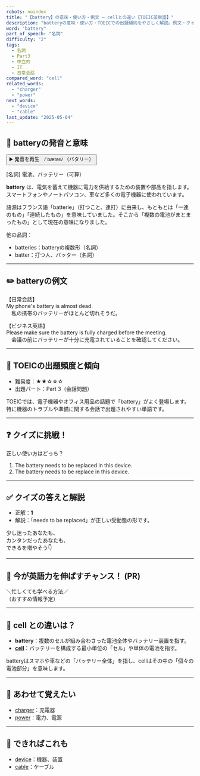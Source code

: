 ```yaml
---
robots: noindex
title: "【battery】の意味・使い方・例文 ― cellとの違い【TOEIC英単語】"
description: "batteryの意味・使い方・TOEICでの出題傾向をやさしく解説。例文・クイズ付きでcellとの違いもわかりやすく学べます。"
word: "battery"
part_of_speech: "名詞"
difficulty: "2"
tags:
  - 名詞
  - Part3
  - 中立的
  - IT
  - 日常会話
compared_word: "cell"
related_words:
  - "charger"
  - "power"
next_words:
  - "device"
  - "cable"
last_update: "2025-05-04"
---
```


## 🔰 batteryの発音と意味

<button class="play-audio" onclick="playTTS('battery')">
  <span class="play-audio-main">
    ▶️ 発音を再生　/ˈbætəri/
  </span>
  <span class="play-audio-sub">
    （バタリー）
  </span>
</button>

[名詞] 電池、バッテリー（可算）

**battery** は、電気を蓄えて機器に電力を供給するための装置や部品を指します。スマートフォンやノートパソコン、車など多くの電子機器に使われています。

語源はフランス語「batterie」（打つこと、連打）に由来し、もともとは「一連のもの」「連続したもの」を意味していました。そこから「複数の電池がまとまったもの」として現在の意味になりました。

他の品詞：  
- batteries：batteryの複数形（名詞）
- batter：打つ人、バッター（名詞）

---

## ✏️ batteryの例文

【日常会話】  
My phone's battery is almost dead.  
　私の携帯のバッテリーがほとんど切れそうだ。

【ビジネス英語】  
Please make sure the battery is fully charged before the meeting.  
　会議の前にバッテリーが十分に充電されていることを確認してください。

---

## 🎯 TOEICの出題頻度と傾向

- 難易度：★★☆☆☆
- 出題パート：Part 3（会話問題）

TOEICでは、電子機器やオフィス用品の話題で「battery」がよく登場します。特に機器のトラブルや準備に関する会話で出題されやすい単語です。

---

## ❓ クイズに挑戦！

正しい使い方はどっち？

1. The battery needs to be replaced in this device.  
2. The battery needs to be replace in this device.

---

## ✅ クイズの答えと解説

- 正解：**1**
- 解説：「needs to be replaced」が正しい受動態の形です。

少し迷ったあなたも、  
カンタンだったあなたも、  
できるを増やそう👇️

---

## 🚀 今が英語力を伸ばすチャンス！ (PR)

<div class="info-center">
＼忙しくても学べる方法／<br>  
（おすすめ情報予定）
</div>

---

## 🤔  cell との違いは？

- **battery**：複数のセルが組み合わさった電池全体やバッテリー装置を指す。
- **[cell](/word/cell)**：バッテリーを構成する最小単位の「セル」や単体の電池を指す。

batteryはスマホや車などの「バッテリー全体」を指し、cellはその中の「個々の電池部分」を意味します。

---

## 🧩 あわせて覚えたい

- [charger](/word/charger)：充電器
- [power](/word/power)：電力、電源

---

## 📖 できればこれも

- [device](/word/device)：機器、装置
- [cable](/word/cable)：ケーブル

<!-- cvid: aid24_bid30 -->
